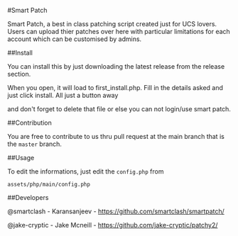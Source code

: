 #Smart Patch

Smart Patch, a best in class patching script created just for UCS lovers. Users can upload thier patches over here with particular limitations for each account which can be customised by admins.

##Install

You can install this by just downloading the latest release from the release section.

When you open, it will load to first_install.php. Fill in the details asked and just click install. All just a button away

and don't forget to delete that file or else you can not login/use smart patch.

##Contribution 

You are free to contribute to us thru pull request at the main branch that is the `master` branch.

##Usage

To edit the informations, just edit the `config.php` from 

    assets/php/main/config.php
  
##Developers

@smartclash   -   Karansanjeev - https://github.com/smartclash/smartpatch/

@jake-cryptic -   Jake Mcneill - https://github.com/jake-cryptic/patchy2/
